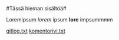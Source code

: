 #Tässä hieman sisältöä#

Loremipsum *lorem* ipsum **lore** impsummmm

[gitlog.txt](https://github.com/emmimat/ot-harjoitustyo/blob/master/laskarit/viikko1/gitlog.txt)
[komentorivi.txt](https://github.com/emmimat/ot-harjoitustyo/blob/master/laskarit/viikko1/komentorivi.txt)
